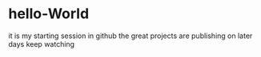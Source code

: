 # hello-World
it is my starting session in github
the great projects are publishing on later days keep watching
